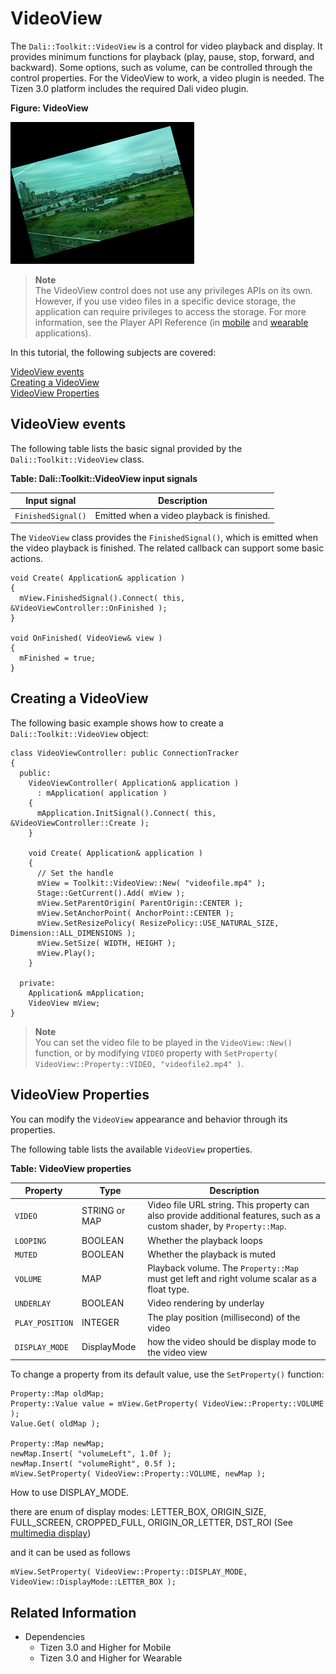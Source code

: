 # VideoView



The `Dali::Toolkit::VideoView` is a control for video playback and display. It provides minimum functions for playback (play, pause, stop, forward, and backward). Some options, such as volume, can be controlled through the control properties. For the VideoView to work, a video plugin is needed. The Tizen 3.0 platform includes the required Dali video plugin.

**Figure: VideoView**

![VideoView](./media/dali_videoview.png)

> **Note**  
> The VideoView control does not use any privileges APIs on its own. However, if you use video files in a specific device storage, the application can require privileges to access the storage. For more information, see the Player API Reference (in [mobile](../../../api/mobile/latest/group__CAPI__MEDIA__PLAYER__MODULE.html) and [wearable](../../../api/wearable/latest/group__CAPI__MEDIA__PLAYER__MODULE.html) applications).    

In this tutorial, the following subjects are covered:

[VideoView events](#1)<br>
[Creating a VideoView](#2)<br>
[VideoView Properties](#3)<br>

<a name="1"></a>
## VideoView events

The following table lists the basic signal provided by the `Dali::Toolkit::VideoView` class.

**Table: Dali::Toolkit::VideoView input signals**

| Input signal        | Description                                 |
|-------------------|-------------------------------------------|
| `FinishedSignal()`  | Emitted when a video playback is finished.  |

The `VideoView` class provides the `FinishedSignal()`, which is emitted when the video playback is finished. The related callback can support some basic actions.

```
void Create( Application& application )
{
  mView.FinishedSignal().Connect( this, &VideoViewController::OnFinished );
}

void OnFinished( VideoView& view )
{
  mFinished = true;
}
```

<a name="2"></a>
## Creating a VideoView

The following basic example shows how to create a `Dali::Toolkit::VideoView` object:

```
class VideoViewController: public ConnectionTracker
{
  public:
    VideoViewController( Application& application )
      : mApplication( application )
    {
      mApplication.InitSignal().Connect( this, &VideoViewController::Create );
    }

    void Create( Application& application )
    {
      // Set the handle
      mView = Toolkit::VideoView::New( "videofile.mp4" );
      Stage::GetCurrent().Add( mView );
      mView.SetParentOrigin( ParentOrigin::CENTER );
      mView.SetAnchorPoint( AnchorPoint::CENTER );
      mView.SetResizePolicy( ResizePolicy::USE_NATURAL_SIZE, Dimension::ALL_DIMENSIONS );
      mView.SetSize( WIDTH, HEIGHT );
      mView.Play();
    }

  private:
    Application& mApplication;
    VideoView mView;
}
```

> **Note**  
> You can set the video file to be played in the `VideoView::New()` function, or by modifying `VIDEO` property with `SetProperty( VideoView::Property::VIDEO, "videofile2.mp4" )`.

<a name="3"></a>
## VideoView Properties

You can modify the `VideoView` appearance and behavior through its properties.

The following table lists the available `VideoView` properties.

**Table: VideoView properties**

| Property   | Type          | Description                              |
|----------|-------------|----------------------------------------|
| `VIDEO`    | STRING or MAP | Video file URL string. This property can also provide additional features, such as a custom shader, by `Property::Map`. |
| `LOOPING`  | BOOLEAN       | Whether the playback loops               |
| `MUTED`    | BOOLEAN       | Whether the playback is muted            |
| `VOLUME`   | MAP           | Playback volume. The `Property::Map` must get left and right volume scalar as a float type. |
| `UNDERLAY` | BOOLEAN       | Video rendering by underlay              |
| `PLAY_POSITION` | INTEGER       | The play position (millisecond) of the video              |
| `DISPLAY_MODE` | DisplayMode   | how the video should be display mode to the video view    |

To change a property from its default value, use the `SetProperty()` function:

```
Property::Map oldMap;
Property::Value value = mView.GetProperty( VideoView::Property::VOLUME );
Value.Get( oldMap );

Property::Map newMap;
newMap.Insert( "volumeLeft", 1.0f );
newMap.Insert( "volumeRight", 0.5f );
mView.SetProperty( VideoView::Property::VOLUME, newMap );
```

How to use DISPLAY_MODE.

there are enum of display modes: LETTER_BOX, ORIGIN_SIZE, FULL_SCREEN, CROPPED_FULL, ORIGIN_OR_LETTER, DST_ROI (See [multimedia display](https://developer.tizen.org/dev-guide/3.0.0/org.tizen.native.mobile.apireference/group__CAPI__MEDIA__PLAYER__DISPLAY__MODULE.html))

and it can be used as follows
```
mView.SetProperty( VideoView::Property::DISPLAY_MODE, VideoView::DisplayMode::LETTER_BOX );
```


## Related Information
- Dependencies
  - Tizen 3.0 and Higher for Mobile
  - Tizen 3.0 and Higher for Wearable
